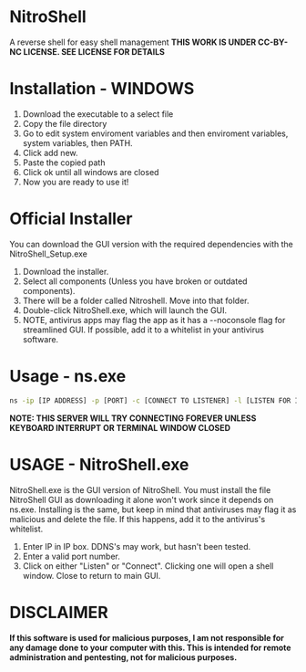 # NitroShell
A reverse shell for easy shell management
**THIS WORK IS UNDER CC-BY-NC LICENSE. SEE LICENSE FOR DETAILS**
# Installation - WINDOWS
1. Download the executable to a select file
2. Copy the file directory
4. Go to edit system enviroment variables and then enviroment variables, system variables, then PATH.
5. Click add new.
6. Paste the copied path
7. Click ok until all windows are closed
8. Now you are ready to use it!
# Official Installer
You can download the GUI version with the required dependencies with the NitroShell_Setup.exe
1. Download the installer.
2. Select all components (Unless you have broken or outdated components).
3. There will be a folder called Nitroshell. Move into that folder.
4. Double-click NitroShell.exe, which will launch the GUI.
5. NOTE, antivirus apps may flag the app as it has a --noconsole flag for streamlined GUI. If possible, add it to a whitelist in your antivirus software.
# Usage - ns.exe
```cmd
ns -ip [IP ADDRESS] -p [PORT] -c [CONNECT TO LISTENER] -l [LISTEN FOR INCOMING CONNECTIONS] -f [LISTEN FOREVER]
```
**NOTE: THIS SERVER WILL TRY CONNECTING FOREVER UNLESS KEYBOARD INTERRUPT OR TERMINAL WINDOW CLOSED**
# USAGE - NitroShell.exe
NitroShell.exe is the GUI version of NitroShell. You must install the file NitroShell GUI as downloading it alone won't work since it depends on ns.exe.
Installing is the same, but keep in mind that antiviruses may flag it as malicious and delete the file. If this happens, add it to the antivirus's whitelist.
1. Enter IP in IP box. DDNS's may work, but hasn't been tested.
2. Enter a valid port number.
3. Click on either "Listen" or "Connect". Clicking one will open a shell window. Close to return to main GUI.
# DISCLAIMER
**If this software is used for malicious purposes, I am not responsible for any damage done to your computer with this. This is intended for remote administration and pentesting, not for malicious purposes.**
